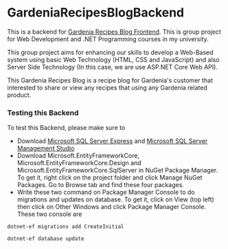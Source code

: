 # GardeniaRecipesBlogBackend

This is a backend for [Gardenia Recipes Blog Frontend](). This is group project for Web Development and .NET Programming courses in my university.    

This group project aims for enhancing our skills to develop a Web-Based system using basic Web Technology (HTML, CSS and JavaScript) and also Server Side Technology (In this case, we are use ASP.NET Core Web API).       

This Gardenia Recipes Blog is a recipe blog for Gardenia's customer that interested to share or view any recipes that using any Gardenia related product.     

### Testing this Backend     

To test this Backend, please make sure to     
- Download [Microsoft SQL Server Express](https://www.microsoft.com/en-us/sql-server/sql-server-downloads/) and [Microsoft SQL Server Management Studio](https://learn.microsoft.com/en-us/sql/ssms/download-sql-server-management-studio-ssms)
- Download Microsoft.EntityFrameworkCore, Microsoft.EntityFrameworkCore.Design and Microsoft.EntityFrameworkCore.SqlServer in NuGet Package Manager. To get it, right click on the project folder and click Manage NuGet Packages. Go to Browse tab and find these four packages.
- Write these two command on Package Manager Console to do migrations and updates on database. To get it, click on View (top left) then click on Other Windows and click Package Manager Console. These two console are
```
dotnet-ef migrations add CreateInitial
```   
   
```
dotnet-ef database update
```
